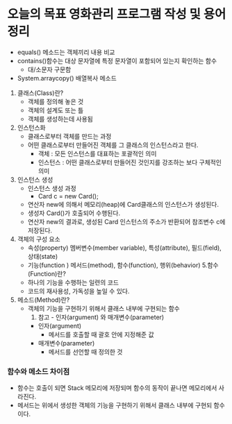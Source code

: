 # 오늘의 목표 영화관리 프로그램 작성 및 용어정리

 * equals() 메소드는 객체끼리 내용 비교
 * contains()함수는 대상 문자열에 특정 문자열이 포함되어 있는지 확인하는 함수
   * 대/소문자 구문함
 * System.arraycopy() 배열복사 메소드

1. 클래스(Class)란?
   * 객체를 정의해 놓은 것
   * 객체의 설계도 또는 틀
   * 객체를 생성하는데 사용됨
2. 인스턴스화
   * 클래스로부터 객체를 만드는 과정
   * 어떤 클래스로부터 만들어진 객체를 그 클래스의 인스턴스라고 한다.
     * 객체 : 모든 인스턴스를 대표하는 포괄적인 의미
     * 인스턴스 : 어떤 클래스로부터 만들어진 것인지를 강조하는 보다 구체적인 의미
3. 인스턴스 생성
   * 인스턴스 생성 과정
     * Card c = new Card();
   * 연산자 new에 의해서 메모리(heap)에 Card클래스의 인스턴스가 생성된다.
   * 생성자 Card()가 호출되어 수행된다.
   * 연산자 new의 결과로, 생성된 Card 인스턴스의 주소가 반환되어 참조변수 c에 저장된다.
4. 객체의 구성 요소
   * 속성(property) 멤버변수(member variable), 특성(attribute), 필드(field), 상태(state)
   * 기능(function ) 메서드(method), 함수(function), 행위(behavior)
5.함수(Function)란?
   * 하나의 기능을 수행하는 일련의 코드
   * 코드의 재사용성, 가독성을 높일 수 있다. 
6. 메소드(Method)란?
   * 객체의 기능을 구현하기 위해서 클래스 내부에 구현되는 함수
     1. 참고 - 인자(argument) 와 매개변수(parameter)
     * 인자(argument)
         * 메서드를 호출할 때 괄호 안에 지정해준 값
     * 매개변수(parameter)
         * 메서드를 선언할 때 정의한 것

### 함수와 메소드 차이점
* 함수는 호출이 되면 Stack 메모리에 저장되며 함수의 동작이 끝나면 메모리에서 사라진다.
* 메서드는 위에서 생성한 객체의 기능을 구현하기 위해서  클래스 내부에 구현되 함수이다.

